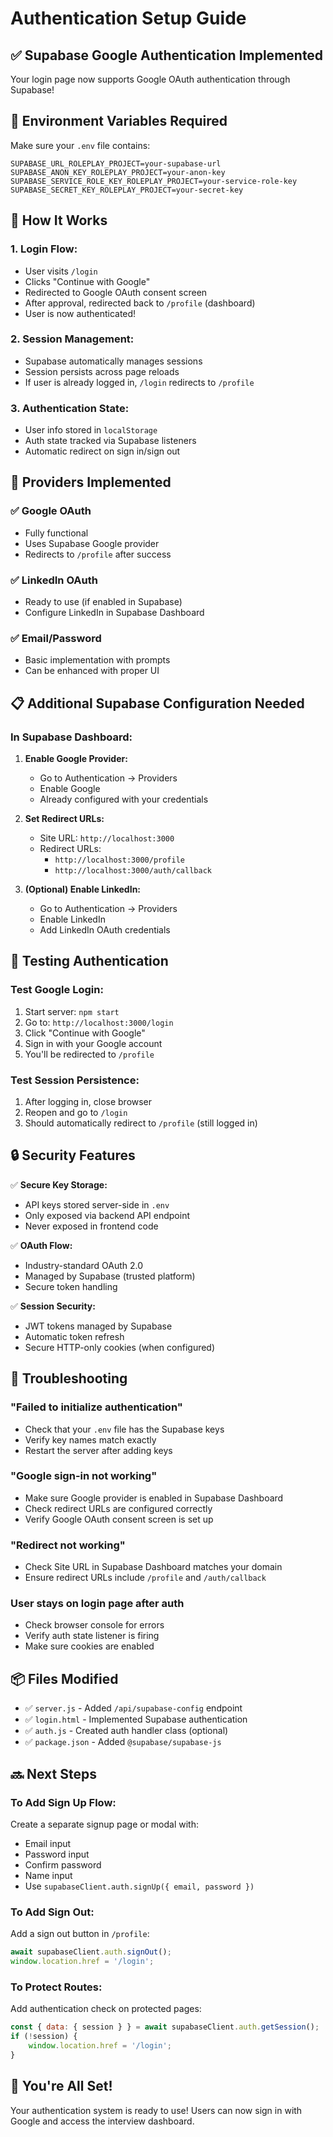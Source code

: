 # Authentication Setup Guide

## ✅ Supabase Google Authentication Implemented

Your login page now supports Google OAuth authentication through Supabase!

## 🔑 Environment Variables Required

Make sure your `.env` file contains:

```
SUPABASE_URL_ROLEPLAY_PROJECT=your-supabase-url
SUPABASE_ANON_KEY_ROLEPLAY_PROJECT=your-anon-key
SUPABASE_SERVICE_ROLE_KEY_ROLEPLAY_PROJECT=your-service-role-key
SUPABASE_SECRET_KEY_ROLEPLAY_PROJECT=your-secret-key
```

## 🎯 How It Works

### 1. **Login Flow:**
- User visits `/login`
- Clicks "Continue with Google"
- Redirected to Google OAuth consent screen
- After approval, redirected back to `/profile` (dashboard)
- User is now authenticated!

### 2. **Session Management:**
- Supabase automatically manages sessions
- Session persists across page reloads
- If user is already logged in, `/login` redirects to `/profile`

### 3. **Authentication State:**
- User info stored in `localStorage`
- Auth state tracked via Supabase listeners
- Automatic redirect on sign in/sign out

## 🔧 Providers Implemented

### ✅ Google OAuth
- Fully functional
- Uses Supabase Google provider
- Redirects to `/profile` after success

### ✅ LinkedIn OAuth
- Ready to use (if enabled in Supabase)
- Configure LinkedIn in Supabase Dashboard

### ✅ Email/Password
- Basic implementation with prompts
- Can be enhanced with proper UI

## 📋 Additional Supabase Configuration Needed

### In Supabase Dashboard:

1. **Enable Google Provider:**
   - Go to Authentication → Providers
   - Enable Google
   - Already configured with your credentials

2. **Set Redirect URLs:**
   - Site URL: `http://localhost:3000`
   - Redirect URLs:
     - `http://localhost:3000/profile`
     - `http://localhost:3000/auth/callback`

3. **(Optional) Enable LinkedIn:**
   - Go to Authentication → Providers
   - Enable LinkedIn
   - Add LinkedIn OAuth credentials

## 🚀 Testing Authentication

### Test Google Login:
1. Start server: `npm start`
2. Go to: `http://localhost:3000/login`
3. Click "Continue with Google"
4. Sign in with your Google account
5. You'll be redirected to `/profile`

### Test Session Persistence:
1. After logging in, close browser
2. Reopen and go to `/login`
3. Should automatically redirect to `/profile` (still logged in)

## 🔒 Security Features

✅ **Secure Key Storage:**
- API keys stored server-side in `.env`
- Only exposed via backend API endpoint
- Never exposed in frontend code

✅ **OAuth Flow:**
- Industry-standard OAuth 2.0
- Managed by Supabase (trusted platform)
- Secure token handling

✅ **Session Security:**
- JWT tokens managed by Supabase
- Automatic token refresh
- Secure HTTP-only cookies (when configured)

## 🐛 Troubleshooting

### "Failed to initialize authentication"
- Check that your `.env` file has the Supabase keys
- Verify key names match exactly
- Restart the server after adding keys

### "Google sign-in not working"
- Make sure Google provider is enabled in Supabase Dashboard
- Check redirect URLs are configured correctly
- Verify Google OAuth consent screen is set up

### "Redirect not working"
- Check Site URL in Supabase Dashboard matches your domain
- Ensure redirect URLs include `/profile` and `/auth/callback`

### User stays on login page after auth
- Check browser console for errors
- Verify auth state listener is firing
- Make sure cookies are enabled

## 📦 Files Modified

- ✅ `server.js` - Added `/api/supabase-config` endpoint
- ✅ `login.html` - Implemented Supabase authentication
- ✅ `auth.js` - Created auth handler class (optional)
- ✅ `package.json` - Added `@supabase/supabase-js`

## 🔜 Next Steps

### To Add Sign Up Flow:
Create a separate signup page or modal with:
- Email input
- Password input
- Confirm password
- Name input
- Use `supabaseClient.auth.signUp({ email, password })`

### To Add Sign Out:
Add a sign out button in `/profile`:
```javascript
await supabaseClient.auth.signOut();
window.location.href = '/login';
```

### To Protect Routes:
Add authentication check on protected pages:
```javascript
const { data: { session } } = await supabaseClient.auth.getSession();
if (!session) {
    window.location.href = '/login';
}
```

## 🎉 You're All Set!

Your authentication system is ready to use! Users can now sign in with Google and access the interview dashboard.

